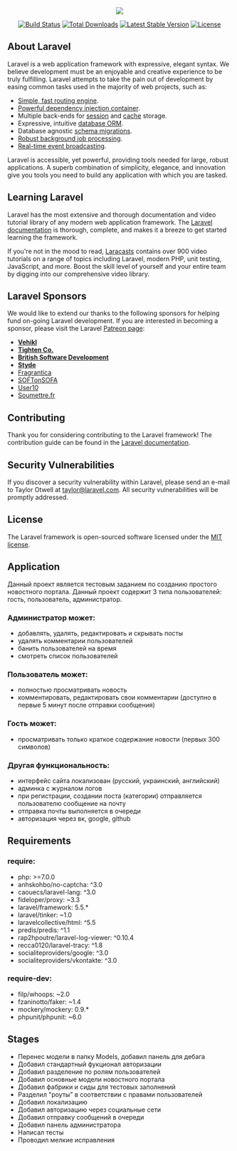 <p align="center"><img src="https://laravel.com/assets/img/components/logo-laravel.svg"></p>

<p align="center">
<a href="https://travis-ci.org/laravel/framework"><img src="https://travis-ci.org/laravel/framework.svg" alt="Build Status"></a>
<a href="https://packagist.org/packages/laravel/framework"><img src="https://poser.pugx.org/laravel/framework/d/total.svg" alt="Total Downloads"></a>
<a href="https://packagist.org/packages/laravel/framework"><img src="https://poser.pugx.org/laravel/framework/v/stable.svg" alt="Latest Stable Version"></a>
<a href="https://packagist.org/packages/laravel/framework"><img src="https://poser.pugx.org/laravel/framework/license.svg" alt="License"></a>
</p>

## About Laravel

Laravel is a web application framework with expressive, elegant syntax. We believe development must be an enjoyable and creative experience to be truly fulfilling. Laravel attempts to take the pain out of development by easing common tasks used in the majority of web projects, such as:

- [Simple, fast routing engine](https://laravel.com/docs/routing).
- [Powerful dependency injection container](https://laravel.com/docs/container).
- Multiple back-ends for [session](https://laravel.com/docs/session) and [cache](https://laravel.com/docs/cache) storage.
- Expressive, intuitive [database ORM](https://laravel.com/docs/eloquent).
- Database agnostic [schema migrations](https://laravel.com/docs/migrations).
- [Robust background job processing](https://laravel.com/docs/queues).
- [Real-time event broadcasting](https://laravel.com/docs/broadcasting).

Laravel is accessible, yet powerful, providing tools needed for large, robust applications. A superb combination of simplicity, elegance, and innovation give you tools you need to build any application with which you are tasked.

## Learning Laravel

Laravel has the most extensive and thorough documentation and video tutorial library of any modern web application framework. The [Laravel documentation](https://laravel.com/docs) is thorough, complete, and makes it a breeze to get started learning the framework.

If you're not in the mood to read, [Laracasts](https://laracasts.com) contains over 900 video tutorials on a range of topics including Laravel, modern PHP, unit testing, JavaScript, and more. Boost the skill level of yourself and your entire team by digging into our comprehensive video library.

## Laravel Sponsors

We would like to extend our thanks to the following sponsors for helping fund on-going Laravel development. If you are interested in becoming a sponsor, please visit the Laravel [Patreon page](http://patreon.com/taylorotwell):

- **[Vehikl](http://vehikl.com)**
- **[Tighten Co.](https://tighten.co)**
- **[British Software Development](https://www.britishsoftware.co)**
- **[Styde](https://styde.net)**
- [Fragrantica](https://www.fragrantica.com)
- [SOFTonSOFA](https://softonsofa.com/)
- [User10](https://user10.com)
- [Soumettre.fr](https://soumettre.fr/)

## Contributing

Thank you for considering contributing to the Laravel framework! The contribution guide can be found in the [Laravel documentation](http://laravel.com/docs/contributions).

## Security Vulnerabilities

If you discover a security vulnerability within Laravel, please send an e-mail to Taylor Otwell at taylor@laravel.com. All security vulnerabilities will be promptly addressed.

## License

The Laravel framework is open-sourced software licensed under the [MIT license](http://opensource.org/licenses/MIT).

## Application

Данный проект является тестовым заданием по созданию простого новостного портала. Данный проект содержит 3 типа пользователей: гость, пользователь, администратор.

### Администратор может:
* добавлять, удалять, редактировать и скрывать посты
* удалять комментарии пользователей
* банить пользователей на время
* смотреть список пользователей

### Пользователь может:
* полностью просматривать новость
* комментировать, редактировать свои комментарии (доступно в первые 5 минут после отправки сообщения)

### Гость может:
* просматривать только краткое содержание новости (первых 300 символов)

### Другая функциональность:
* интерфейс сайта локализован (русский, украинский, английский)
* админка с журналом логов
* при регистрации, создании поста (категории) отправляется пользователю сообщение на почту
* отправка почты выполняется в очереди
* авторизация через вк, google, github

## Requirements

### require:
* php: >=7.0.0
* anhskohbo/no-captcha: ^3.0
* caouecs/laravel-lang: ^3.0
* fideloper/proxy: ~3.3
* laravel/framework: 5.5.*
* laravel/tinker: ~1.0
* laravelcollective/html: ^5.5
* predis/predis: ^1.1
* rap2hpoutre/laravel-log-viewer: ^0.10.4
* recca0120/laravel-tracy: ^1.8
* socialiteproviders/google: ^3.0
* socialiteproviders/vkontakte: ^3.0

### require-dev:
* filp/whoops: ~2.0
* fzaninotto/faker: ~1.4
* mockery/mockery: 0.9.*
* phpunit/phpunit: ~6.0

## Stages
* Перенес модели в папку Models, добавил панель для дебага
* Добавил стандартный фукционал авторизации
* Добавил разделение по ролям пользователей
* Добавил основные модели новостного портала
* Добавил фабрики и сиды для тестовых заполнений
* Разделил "роуты" в соответствии с правами пользователей
* Добавил локализацию
* Добавил авторизацию через социальные сети
* Добавил отправку сообщений в очереди
* Добавил панель администратора
* Написал тесты
* Проводил мелкие исправления